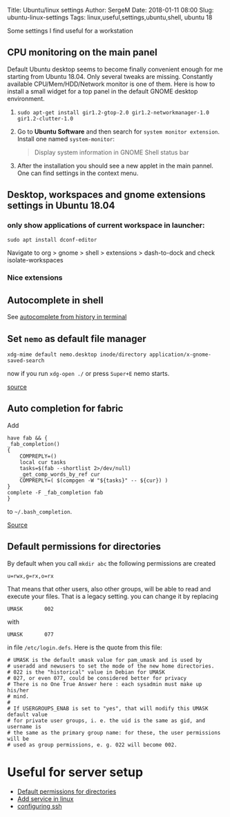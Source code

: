 Title: Ubuntu/linux settings
Author: SergeM
Date: 2018-01-11 08:00
Slug: ubuntu-linux-settings
Tags: linux,useful,settings,ubuntu,shell, ubuntu 18


Some settings I find useful for a workstation

## CPU monitoring on the main panel
Default Ubuntu desktop seems to become finally convenient enough for me starting from Ubuntu 18.04. 
Only several tweaks are missing.
Constantly available CPU/Mem/HDD/Network monitor is one of them.
Here is how to install a small widget for a top panel in the default GNOME desktop environment.

1. ```sudo apt-get install gir1.2-gtop-2.0 gir1.2-networkmanager-1.0  gir1.2-clutter-1.0```

2. Go to **Ubuntu Software** and then search for `system monitor extension`. Install one named `system-monitor`: 

    >  Display system information in GNOME Shell status bar

3. After the installation you should see a new applet in the main pannel. One can find settings in the context menu.


## Desktop, workspaces and gnome extensions settings in Ubuntu 18.04
### only show applications of current workspace in launcher:

```
sudo apt install dconf-editor
```

Navigate to org > gnome > shell > extensions > dash-to-dock and check isolate-workspaces

### Nice extensions





## Autocomplete in shell
See [autocomplete from history in terminal](/autocomplete-from-history-in-terminal.html)



## Set `nemo` as default file manager 
```
xdg-mime default nemo.desktop inode/directory application/x-gnome-saved-search
```

now if you run `xdg-open ./` or press `Super+E` nemo starts.

[source](http://www.fandigital.com/2013/01/set-nemo-default-file-manager-ubuntu.html)


## Auto completion for fabric
Add 
```
have fab && {
_fab_completion()
{
    COMPREPLY=() 
    local cur tasks
    tasks=$(fab --shortlist 2>/dev/null)
    _get_comp_words_by_ref cur
    COMPREPLY=( $(compgen -W "${tasks}" -- ${cur}) )
}
complete -F _fab_completion fab
}
```

to `~/.bash_completion`.

[Source](http://evans.io/legacy/posts/bash-tab-completion-fabric-ubuntu/)


## Default permissions for directories
By default when you call `mkdir abc` the following permissions are created 
```
u=rwx,g=rx,o=rx
```

That means that other users, also other groups, will be able to read and execute your files. That is a legacy setting. you can change it by replacing
```
UMASK       002 
```
with 
```
UMASK       077
```
in file `/etc/login.defs`. Here is the quote from this file:
```
# UMASK is the default umask value for pam_umask and is used by
# useradd and newusers to set the mode of the new home directories.
# 022 is the "historical" value in Debian for UMASK
# 027, or even 077, could be considered better for privacy
# There is no One True Answer here : each sysadmin must make up his/her
# mind.
#
# If USERGROUPS_ENAB is set to "yes", that will modify this UMASK default value
# for private user groups, i. e. the uid is the same as gid, and username is
# the same as the primary group name: for these, the user permissions will be
# used as group permissions, e. g. 022 will become 002.

```


# Useful for server setup
* [Default permissions for directories](#default-permissions-for-directories)
* [Add service in linux](add-service-in-linux.html)
* [configuring ssh](/ssh-cheatsheet.html)
